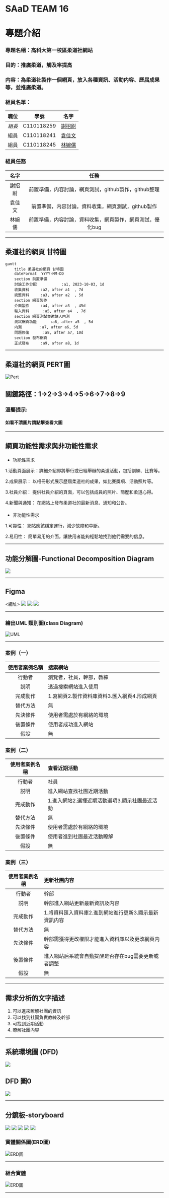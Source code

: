 # SAaD TEAM 16

# 專題介紹
### 專題名稱：高科大第一校區柔道社網站
### 目的：推廣柔道，觸及率提高
### 内容：為柔道社製作一個網頁，放入各種資訊、活動内容、歷届成果等，並推廣柔道。

### 組員名單：
|職位|學號|名字|
|:--:|:--:|:--:|
|*組長*|C110118259|[謝招尉](https://github.com/WEI0527/C11118259)|
|組員|C110118241|[袁佳文](https://github.com/azsx1674/SAaD)|
|組員|C110118245|[林婉儒](https://github.com/subabunbear/C110118245)|

###  組員任務
|名字|任務|
|:--:|:--:|
|謝招尉| 前置準備，内容討論，網頁測試，github製作，github整理 |
|袁佳文| 前置準備，内容討論，資料收集，網頁測試，github製作 |
|林婉儒| 前置準備，内容討論，資料收集，網頁製作，網頁測試，優化bug |

---

## 柔道社的網頁 甘特圖
```mermaid
gantt
    title 柔道社的網頁 甘特圖
    dateFormat  YYYY-MM-DD
    section 前置準備
    討論工作分配           :a1, 2023-10-03, 1d
    收集資料     :a2, after a1  , 7d
    統整資料     :a3, after a2  , 5d
    section 網頁製作
    介面製作     :a4, after a3  , 45d
    輸入資料      :a5, after a4  , 7d
    section 網頁測試並邀請人内測
    測試網頁功能      :a6, after a5  , 5d
    内測        :a7, after a6, 5d
    問題修復      :a8, after a7, 10d
    section 發布網頁
    正式發布     :a9, after a8, 1d
```

---
     
## 柔道社的網頁 PERT圖
![Pert](judo_PERT.png) 
## 關鍵路徑：1->2->3->4->5->6->7->8->9
### 溫馨提示:
#### 如看不清圖片請點擊查看大圖

---

## 網頁功能性需求與非功能性需求
#### 
- 功能性需求

1.活動頁面展示：詳細介紹即將舉行或已經舉辦的柔道活動，包括訓練、比賽等。

2.成果展示： 以相冊形式展示歷屆柔道社的成果，如比賽獎項、活動照片等。

3.社員介紹： 提供社員介紹的頁面，可以包括成員的照片、簡歷和柔道心得。

4.新聞與通知： 在網站上發布柔道社的最新消息、通知和公告。

####
- 非功能性需求

1.可靠性： 網站應該穩定運行，減少故障和中斷。

2.易用性： 簡單易用的介面，讓使用者能夠輕鬆地找到他們需要的信息。

---

## 功能分解圖-Functional Decomposition Diagram
![](功能分解圖.png)

---

## Figma
<網址>
![](Figma_1.jpg)
![](Figma_2.jpg)
![](Figma_3.jpg)

---

### 繪出UML 類別圖(class Diagram)
![UML](UML圖.png)

---

### 案例（一）

|使用者案例名稱|搜索網站|
|:-----:|:---------|
|行動者|瀏覽者，社員，幹部，教練|
|説明|透過搜索網站進入使用|
|完成動作|1.寫網頁2.製作資料庫資料3.匯入網頁4.形成網頁
|替代方法|無    |
|先決條件|使用者需處於有網絡的環境|
|後置條件|使用者成功進入網站|
|假設|無|

### 案例（二）

|使用者案例名稱|查看近期活動|
|:-----:|:---------|
|行動者|社員|
|説明|進入網站查找社團近期活動|
|完成動作|1.進入網站2.選擇近期活動選項3.顯示社團最近活動|
|替代方法|無|
|先決條件|使用者需處於有網絡的環境|
|後置條件|使用者進到社團最近活動瞭解|
|假設|無|

### 案例（三）

|使用者案例名稱|更新社團内容|
|:-----:|:---------|
|行動者|幹部|
|説明|幹部進入網站更新最新資訊及内容|
|完成動作|1.將資料匯入資料庫2.進到網站進行更新3.顯示最新資訊内容|
|替代方法|無|
|先決條件|幹部需獲得更改權限才能進入資料庫以及更改網頁内容|
|後置條件|進入網站后系統會自動提醒是否存在bug需要更新或者調整|
|假設|無|

---

## 需求分析的文字描述
1. 可以進來瞭解社團的資訊
2. 可以找到社團負責教練及幹部
3. 可找到近期活動
4. 瞭解社團内容

---

## 系統環境圖 (DFD)
![](DFD圖.png)

## DFD 圖0
![](DFD0.png)

---

## 分鏡板-storyboard
![](分鏡圖1.jpg)
![](分鏡圖2.jpg)
![](分鏡圖3.jpg)
![](分鏡圖4.jpg)
![](分鏡圖5.jpg)

### 實體關係圖(ERD圖)

![ERD圖](ERD.png)

---

### 組合實體

![ERD圖](ERD1.png)

---
